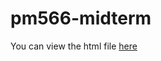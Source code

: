 # pm566-midterm

You can view the html file [here](https://ghcdn.rawgit.org/asuasu95/pm566-midterm/master/pm566-midterm.html)
